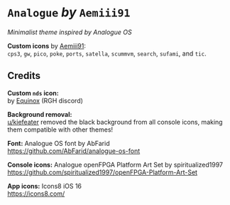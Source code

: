 # `Analogue` *by* `Aemiii91`

*Minimalist theme inspired by Analogue OS*

**Custom icons** by <u>Aemiii91</u>:  
`cps3`, `gw`, `pico`, `poke`, `ports`, `satella`, `scummvm`, `search`, `sufami`, and `tic`.

## Credits

**Custom `nds` icon:**  
by <u>Equinox</u> (RGH discord)

**Background removal:**  
[u/kiefeater](https://www.reddit.com/r/MiyooMini/comments/1czvnqz/true_png_images_of_analogue_icons_by/) removed the black background from all console icons, making them compatible with other themes!

**Font:** Analogue OS font by AbFarid  
https://github.com/AbFarid/analogue-os-font

**Console icons:** Analogue openFPGA Platform Art Set by spiritualized1997  
https://github.com/spiritualized1997/openFPGA-Platform-Art-Set

**App icons:** Icons8 iOS 16  
https://icons8.com/

